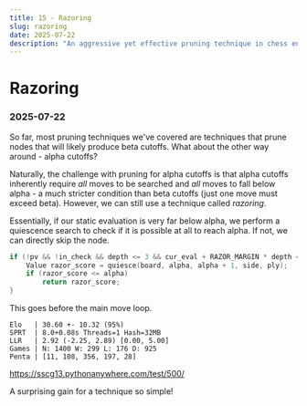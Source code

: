 ```yaml
---
title: 15 - Razoring
slug: razoring
date: 2025-07-22
description: "An aggressive yet effective pruning technique in chess engines."
---
```


# Razoring
### 2025-07-22

So far, most pruning techniques we've covered are techniques that prune nodes that will likely produce beta cutoffs. What about the other way around - alpha cutoffs?

Naturally, the challenge with pruning for alpha cutoffs is that alpha cutoffs inherently require *all* moves to be searched and *all* moves to fall below alpha - a much stricter condition than beta cutoffs (just one move must exceed beta). However, we can still use a technique called *razoring*.

Essentially, if our static evaluation is very far below alpha, we perform a quiescence search to check if it is possible at all to reach alpha. If not, we can directly skip the node.

```cpp
if (!pv && !in_check && depth <= 3 && cur_eval + RAZOR_MARGIN * depth < alpha) {
	Value razor_score = quiesce(board, alpha, alpha + 1, side, ply);
	if (razor_score <= alpha)
		return razor_score;
}
```

This goes before the main move loop.

```
Elo   | 30.60 +- 10.32 (95%)
SPRT  | 8.0+0.08s Threads=1 Hash=32MB
LLR   | 2.92 (-2.25, 2.89) [0.00, 5.00]
Games | N: 1400 W: 299 L: 176 D: 925
Penta | [11, 108, 356, 197, 28]
```
https://sscg13.pythonanywhere.com/test/500/

A surprising gain for a technique so simple!
